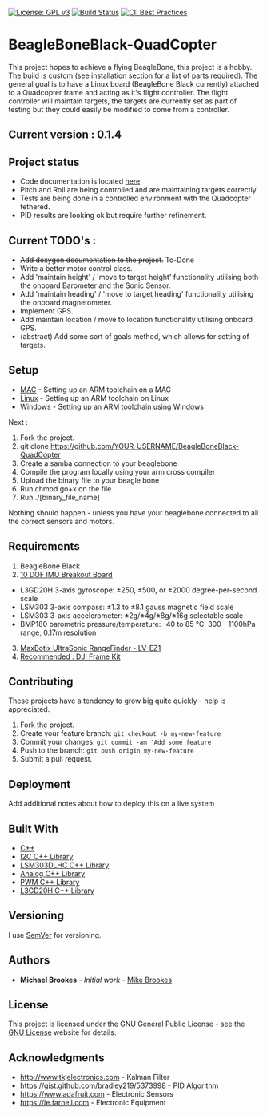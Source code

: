 [![License: GPL v3](https://img.shields.io/badge/License-GPL%20v3-blue.svg)](https://www.gnu.org/licenses/gpl-3.0) [![Build Status](https://travis-ci.org/mbircohoakeels/BeagleBoneBlack-QuadCopter.svg?branch=master)](https://travis-ci.org/mbircohoakeels/BeagleBoneBlack-QuadCopter) [![CII Best Practices](https://bestpractices.coreinfrastructure.org/projects/1316/badge)](https://bestpractices.coreinfrastructure.org/projects/1316)

# BeagleBoneBlack-QuadCopter
This project hopes to achieve a flying BeagleBone, this project is a hobby. The build is custom (see installation section for a list of parts required).
The general goal is to have a Linux board (BeagleBone Black currently) attached to a Quadcopter frame and acting as it's flight controller.
The flight controller will maintain targets, the targets are currently set as part of testing but they could easily be modified to come from a controller.

## Current version : 0.1.4

## Project status

* Code documentation is located [here](http://www.flyingbeaglebone.eu) 
* Pitch and Roll are being controlled and are maintaining targets correctly.
* Tests are being done in a controlled environment with the Quadcopter tethered.
* PID results are looking ok but require further refinement.

## Current TODO's :

* ~~Add doxygen documentation to the project.~~ To-Done
* Write a better motor control class.
* Add 'maintain height' / 'move to target height' functionality utilising both the onboard Barometer and the Sonic Sensor.
* Add 'maintain heading' / 'move to target heading' functionality utilising the onboard magnetometer.
* Implement GPS.
* Add maintain location / move to location functionality utilising onboard GPS.
* (abstract) Add some sort of goals method, which allows for setting of targets.

## Setup

* [MAC](http://gnuarmeclipse.github.io/toolchain/install/#macos) - Setting up an ARM toolchain on a MAC
* [Linux](http://gnuarmeclipse.github.io/toolchain/install/#gnulinux) - Setting up an ARM toolchain on Linux
* [Windows](http://gnuarmeclipse.github.io/toolchain/install/#windows) - Setting up an ARM toolchain using Windows

Next :

1. Fork the project.
2. git clone https://github.com/YOUR-USERNAME/BeagleBoneBlack-QuadCopter
3. Create a samba connection to your beaglebone
4. Compile the program locally using your arm cross compiler
5. Upload the binary file to your beagle bone
6. Run chmod go+x on the file
7. Run ./[binary_file_name]

Nothing should happen - unless you have your beaglebone connected to all the correct sensors and motors.

## Requirements

1. BeagleBone Black
2. [10 DOF IMU Breakout Board](https://www.adafruit.com/products/1604)
  * L3GD20H 3-axis gyroscope: ±250, ±500, or ±2000 degree-per-second scale
  * LSM303 3-axis compass: ±1.3 to ±8.1 gauss magnetic field scale
  * LSM303 3-axis accelerometer: ±2g/±4g/±8g/±16g selectable scale
  * BMP180 barometric pressure/temperature: -40 to 85 °C, 300 - 1100hPa range, 0.17m resolution
3. [MaxBotix UltraSonic RangeFinder - LV-EZ1](https://www.adafruit.com/products/172)  
4. [Recommended : DJI Frame Kit](http://www.dji.com/flame-wheel-arf)

## Contributing
These projects have a tendency to grow big quite quickly - help is appreciated.

1. Fork the project.
2. Create your feature branch: `git checkout -b my-new-feature`
3. Commit your changes: `git commit -am 'Add some feature'`
4. Push to the branch: `git push origin my-new-feature`
5. Submit a pull request.

## Deployment

Add additional notes about how to deploy this on a live system

## Built With

* [C++](http://www.cplusplus.com)
* [I2C C++ Library](https://github.com/mbircohoakeels/BeagleBone-I2C)
* [LSM303DLHC C++ Library](https://github.com/mbircohoakeels/BeagleBone-LSM303DLHC)
* [Analog C++ Library](https://github.com/mbircohoakeels/BeagleBone-Analog)
* [PWM C++ Library](https://github.com/mbircohoakeels/BeagleBone-PWM)
* [L3GD20H C++ Library](https://github.com/mbircohoakeels/BeagleBoneBlack-L3GD20H)

## Versioning

I use [SemVer](http://semver.org/) for versioning.

## Authors

* **Michael Brookes** - *Initial work* - [Mike Brookes](https://github.com/mike-brookes)

## License

This project is licensed under the GNU General Public License - see the [GNU License](http://www.gnu.org/licenses/) website for details.

## Acknowledgments

* http://www.tkjelectronics.com               - Kalman Filter
* https://gist.github.com/bradley219/5373998  - PID Algorithm
* https://www.adafruit.com                    - Electronic Sensors
* https://ie.farnell.com                      - Electronic Equipment
